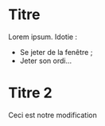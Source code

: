 # Titre
Lorem ipsum.
Idotie :
* Se jeter de la fenêtre ;
* Jeter son ordi...

# Titre 2
Ceci est notre modification